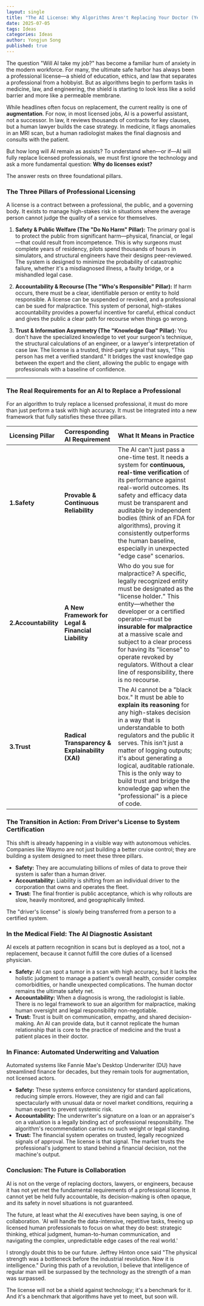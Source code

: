 ```yaml
---
layout: single
title: "The AI License: Why Algorithms Aren't Replacing Your Doctor (Yet)"
date: 2025-07-05
tags: Ideas
categories: Ideas
author: Yongjun Song
published: true
---
```


The question "Will AI take my job?" has become a familiar hum of anxiety in the modern workforce. For many, the ultimate safe harbor has always been a professional license—a shield of education, ethics, and law that separates a professional from a hobbyist. But as algorithms begin to perform tasks in medicine, law, and engineering, the shield is starting to look less like a solid barrier and more like a permeable membrane.

While headlines often focus on replacement, the current reality is one of **augmentation**. For now, in most licensed jobs, AI is a powerful assistant, not a successor. In law, it reviews thousands of contracts for key clauses, but a human lawyer builds the case strategy. In medicine, it flags anomalies in an MRI scan, but a human radiologist makes the final diagnosis and consults with the patient.

But how long will AI remain as assists? To understand when—or if—AI will fully replace licensed professionals, we must first ignore the technology and ask a more fundamental question: **Why do licenses exist?**

The answer rests on three foundational pillars.

### The Three Pillars of Professional Licensing

A license is a contract between a professional, the public, and a governing body. It exists to manage high-stakes risk in situations where the average person cannot judge the quality of a service for themselves.

1.  **Safety & Public Welfare (The "Do No Harm" Pillar):** The primary goal is to protect the public from significant harm—physical, financial, or legal—that could result from incompetence. This is why surgeons must complete years of residency, pilots spend thousands of hours in simulators, and structural engineers have their designs peer-reviewed. The system is designed to minimize the probability of catastrophic failure, whether it's a misdiagnosed illness, a faulty bridge, or a mishandled legal case.

2.  **Accountability & Recourse (The "Who's Responsible" Pillar):** If harm occurs, there must be a clear, identifiable person or entity to hold responsible. A license can be suspended or revoked, and a professional can be sued for malpractice. This system of personal, high-stakes accountability provides a powerful incentive for careful, ethical conduct and gives the public a clear path for recourse when things go wrong.

3.  **Trust & Information Asymmetry (The "Knowledge Gap" Pillar):** You don't have the specialized knowledge to vet your surgeon's technique, the structural calculations of an engineer, or a lawyer's interpretation of case law. The license is a trusted, third-party signal that says, "This person has met a verified standard." It bridges the vast knowledge gap between the expert and the client, allowing the public to engage with professionals with a baseline of confidence.

---

### The Real Requirements for an AI to Replace a Professional

For an algorithm to truly replace a licensed professional, it must do more than just perform a task with high accuracy. It must be integrated into a new framework that fully satisfies these three pillars.

| Licensing Pillar | Corresponding AI Requirement | What It Means in Practice |
| :--- | :--- | :--- |
| **1.Safety** | **Provable & Continuous Reliability** | The AI can't just pass a one-time test. It needs a system for **continuous, real-time verification** of its performance against real-world outcomes. Its safety and efficacy data must be transparent and auditable by independent bodies (think of an FDA for algorithms), proving it consistently outperforms the human baseline, especially in unexpected "edge case" scenarios. |
| **2.Accountability** | **A New Framework for Legal & Financial Liability** | Who do you sue for malpractice? A specific, legally recognized entity must be designated as the "license holder." This entity—whether the developer or a certified operator—must be **insurable for malpractice** at a massive scale and subject to a clear process for having its "license" to operate revoked by regulators. Without a clear line of responsibility, there is no recourse. |
| **3.Trust** | **Radical Transparency & Explainability (XAI)** | The AI cannot be a "black box." It must be able to **explain its reasoning** for any high-stakes decision in a way that is understandable to both regulators and the public it serves. This isn't just a matter of logging outputs; it's about generating a logical, auditable rationale. This is the only way to build trust and bridge the knowledge gap when the "professional" is a piece of code. |

### The Transition in Action: From Driver's License to System Certification

This shift is already happening in a visible way with autonomous vehicles. Companies like Waymo are not just building a better cruise control; they are building a system designed to meet these three pillars.

*   **Safety:** They are accumulating billions of miles of data to prove their system is safer than a human driver.
*   **Accountability:** Liability is shifting from an individual driver to the corporation that owns and operates the fleet.
*   **Trust:** The final frontier is public acceptance, which is why rollouts are slow, heavily monitored, and geographically limited.

The "driver's license" is slowly being transferred from a person to a certified system.

### In the Medical Field: The AI Diagnostic Assistant

AI excels at pattern recognition in scans but is deployed as a tool, not a replacement, because it cannot fulfill the core duties of a licensed physician.

*   **Safety:** AI can spot a tumor in a scan with high accuracy, but it lacks the holistic judgment to manage a patient's overall health, consider complex comorbidities, or handle unexpected complications. The human doctor remains the ultimate safety net.
*   **Accountability:** When a diagnosis is wrong, the radiologist is liable. There is no legal framework to sue an algorithm for malpractice, making human oversight and legal responsibility non-negotiable.
*   **Trust:** Trust is built on communication, empathy, and shared decision-making. An AI can provide data, but it cannot replicate the human relationship that is core to the practice of medicine and the trust a patient places in their doctor.

### In Finance: Automated Underwriting and Valuation

Automated systems like Fannie Mae's Desktop Underwriter (DU) have streamlined finance for decades, but they remain tools for augmentation, not licensed actors.

*   **Safety:** These systems enforce consistency for standard applications, reducing simple errors. However, they are rigid and can fail spectacularly with unusual data or novel market conditions, requiring a human expert to prevent systemic risk.
*   **Accountability:** The underwriter's signature on a loan or an appraiser's on a valuation is a legally binding act of professional responsibility. The algorithm's recommendation carries no such weight or legal standing.
*   **Trust:** The financial system operates on trusted, legally recognized signals of approval. The license is that signal. The market trusts the professional's judgment to stand behind a financial decision, not the machine's output.

### Conclusion: The Future is Collaboration

AI is not on the verge of replacing doctors, lawyers, or engineers, because it has not yet met the fundamental requirements of a professional license. It cannot yet be held fully accountable, its decision-making is often opaque, and its safety in novel situations is not guaranteed.

The future, at least what the AI executives have been saying, is one of collaboration. 'AI will handle the data-intensive, repetitive tasks, freeing up licensed human professionals to focus on what they do best: strategic thinking, ethical judgment, human-to-human communication, and navigating the complex, unpredictable edge cases of the real world.'

I strongly doubt this to be our future. Jeffrey Hinton once said "The physical strength was a bottleneck before the industrial revolution. Now it is intelligence." During this path of a revolution, I believe that intelligence of regular man will be surpassed by the technology as the strength of a man was surpassed.

The license will not be a shield against technology; it's a benchmark for it. And it's a benchmark that algorithms have yet to meet, but soon will.